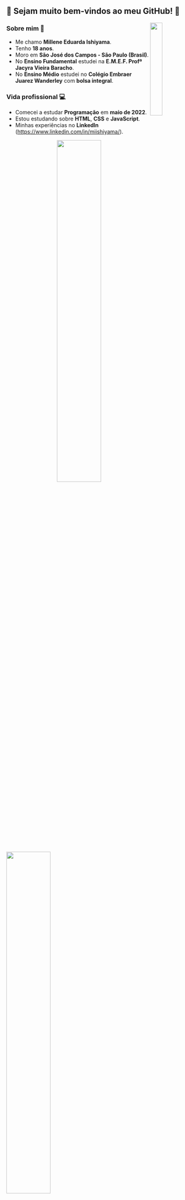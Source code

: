 ## 🌟 Sejam muito bem-vindos ao meu GitHub! 🌟

<img align="right" src="https://instagram.fsjk2-1.fna.fbcdn.net/v/t51.2885-19/273947392_307566021405082_6254781734085872820_n.jpg?stp=dst-jpg_s320x320&_nc_ht=instagram.fsjk2-1.fna.fbcdn.net&_nc_cat=110&_nc_ohc=C4fp79YhC0sAX-1BibN&edm=AOQ1c0wBAAAA&ccb=7-5&oh=00_AT8u3ddXpp_I8n9jiBrQN_bGVLut18Xvn-EBkNZHFq6Z1Q&oe=63488346&_nc_sid=8fd12b" width="25%" />

###  Sobre mim 💖
- Me chamo <strong>Millene Eduarda Ishiyama</strong>. <br>
- Tenho <strong>18 anos</strong>. <br>
- Moro em <strong>São José dos Campos - São Paulo (Brasil)</strong>. <br>
- No <strong>Ensino Fundamental</strong> estudei na <strong>E.M.E.F. Profª Jacyra Vieira Baracho</strong>. <br>
- No <strong>Ensino Médio</strong> estudei no <strong>Colégio Embraer Juarez Wanderley</strong> com <strong>bolsa integral</strong>.

### Vida profissional 💻
- Comecei a estudar <strong>Programação</strong> em <strong>maio de 2022</strong>. <br>
- Estou estudando sobre <strong>HTML</strong>, <strong>CSS</strong> e <strong>JavaScript</strong>. <br>
- Minhas experiências no <strong>LinkedIn</strong> (https://www.linkedin.com/in/miishiyama/).

<img align="right" src="https://github-readme-streak-stats.herokuapp.com/?user=miishiyama&theme=jolly" width="48%" />
<img src="https://github-readme-stats.vercel.app/api?username=miishiyama&count_private=true&show_icons=true&theme=jolly" width="48%" />

---

<img align="right" src="https://github-readme-stats.vercel.app/api/top-langs/?username=miishiyama&layout=compact&theme=jolly" width="48%" />

### Tecnologias 🚀
![HTML](https://img.shields.io/badge/HTML-239120?style=for-the-badge&logo=html5&logoColor=white)
![CSS](https://img.shields.io/badge/CSS-239120?&style=for-the-badge&logo=css3&logoColor=white)

### Estudando ✍🏻
![HTML](https://img.shields.io/badge/HTML-239120?style=for-the-badge&logo=html5&logoColor=white)
![CSS](https://img.shields.io/badge/CSS-239120?&style=for-the-badge&logo=css3&logoColor=white)
![JavaScript](https://img.shields.io/badge/JavaScript-F7DF1E?style=for-the-badge&logo=javascript&logoColor=black)
